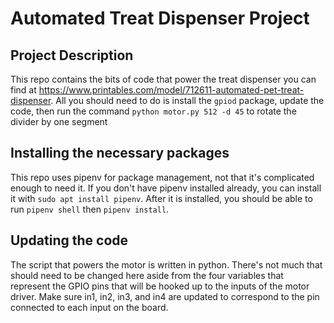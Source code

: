 # Automated Treat Dispenser Project

## Project Description

This repo contains the bits of code that power the treat dispenser you can find at https://www.printables.com/model/712611-automated-pet-treat-dispenser. All you should need to do is install the `gpiod` package, update the code, then run the command `python motor.py 512 -d 45` to rotate the divider by one segment

## Installing the necessary packages

This repo uses pipenv for package management, not that it's complicated enough to need it. If you don't have pipenv installed already, you can install it with `sudo apt install pipenv`. After it is installed, you should be able to run `pipenv shell` then `pipenv install`.

## Updating the code

The script that powers the motor is written in python. There's not much that should need to be changed here aside from the four variables that represent the GPIO pins that will be hooked up to the inputs of the motor driver. Make sure in1, in2, in3, and in4 are updated to correspond to the pin connected to each input on the board.
